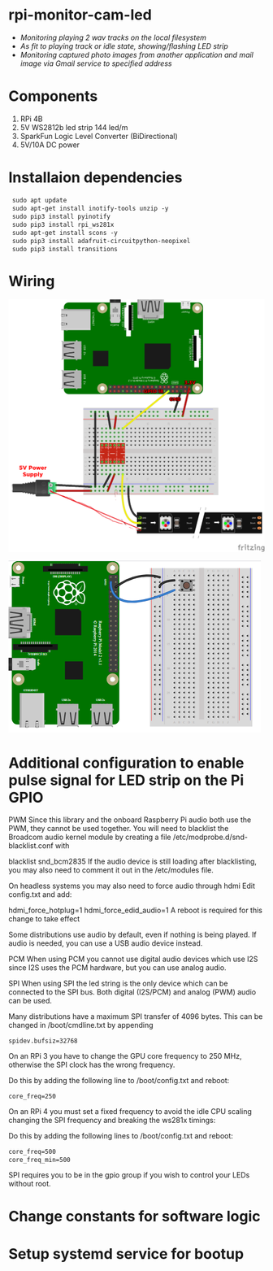 # rpi-monitor-cam-led
 
- *Monitoring playing 2 wav tracks on the local filesystem*
- *As fit to playing track or idle state, showing/flashing LED strip*
- *Monitoring captured photo images from another application and mail image via Gmail service to specified address*

# Components

1) RPi 4B
2) 5V WS2812b led strip 144 led/m
3) SparkFun Logic Level Converter (BiDirectional)
4) 5V/10A DC power


# Installaion dependencies

```
 sudo apt update
 sudo apt-get install inotify-tools unzip -y
 sudo pip3 install pyinotify
 sudo pip3 install rpi_ws281x
 sudo apt-get install scons -y 
 sudo pip3 install adafruit-circuitpython-neopixel
 sudo pip3 install transitions
``` 

# Wiring 

![alt text](raspberry-pi-updated-schematic.png "GPIO wiring")

![alt text](button.png "GPIO wiring")


# Additional configuration to enable pulse signal for LED strip on the Pi GPIO

PWM
Since this library and the onboard Raspberry Pi audio both use the PWM, they cannot be used together. You will need to blacklist the Broadcom audio kernel module by creating a file /etc/modprobe.d/snd-blacklist.conf with

blacklist snd_bcm2835
If the audio device is still loading after blacklisting, you may also need to comment it out in the /etc/modules file.

On headless systems you may also need to force audio through hdmi Edit config.txt and add:

hdmi_force_hotplug=1
hdmi_force_edid_audio=1
A reboot is required for this change to take effect

Some distributions use audio by default, even if nothing is being played. If audio is needed, you can use a USB audio device instead.

PCM
When using PCM you cannot use digital audio devices which use I2S since I2S uses the PCM hardware, but you can use analog audio.

SPI
When using SPI the led string is the only device which can be connected to the SPI bus. Both digital (I2S/PCM) and analog (PWM) audio can be used.

Many distributions have a maximum SPI transfer of 4096 bytes. This can be changed in /boot/cmdline.txt by appending

    spidev.bufsiz=32768
On an RPi 3 you have to change the GPU core frequency to 250 MHz, otherwise the SPI clock has the wrong frequency.

Do this by adding the following line to /boot/config.txt and reboot:

    core_freq=250
On an RPi 4 you must set a fixed frequency to avoid the idle CPU scaling changing the SPI frequency and breaking the ws281x timings:

Do this by adding the following lines to /boot/config.txt and reboot:

    core_freq=500
    core_freq_min=500
SPI requires you to be in the gpio group if you wish to control your LEDs without root.

# Change constants for software logic

# Setup systemd service for bootup